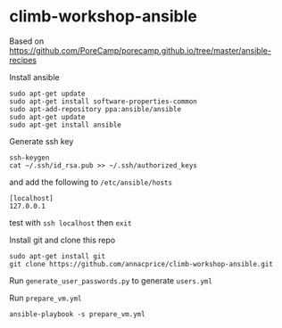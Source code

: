 # climb-workshop-ansible
Based on https://github.com/PoreCamp/porecamp.github.io/tree/master/ansible-recipes


Install ansible
```
sudo apt-get update
sudo apt-get install software-properties-common
sudo apt-add-repository ppa:ansible/ansible
sudo apt-get update
sudo apt-get install ansible
```

Generate ssh key
```
ssh-keygen
cat ~/.ssh/id_rsa.pub >> ~/.ssh/authorized_keys
```
and add the following to `/etc/ansible/hosts`
```
[localhost]
127.0.0.1
```
test with `ssh localhost` then `exit`

Install git and clone this repo
```
sudo apt-get install git
git clone https://github.com/annacprice/climb-workshop-ansible.git
```

Run `generate_user_passwords.py` to generate `users.yml`

Run `prepare_vm.yml`
```
ansible-playbook -s prepare_vm.yml
```

